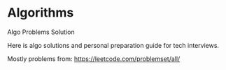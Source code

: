 # Algorithms
Algo Problems Solution

Here is algo solutions and personal preparation guide for tech interviews.

Mostly problems from: https://leetcode.com/problemset/all/
